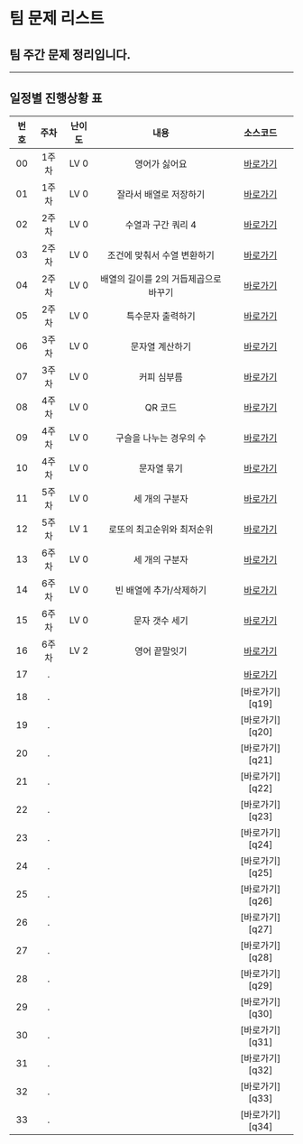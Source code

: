 # 팀 문제 리스트

## 팀 주간 문제 정리입니다.

---

## 일정별 진행상황 표

| 번호 | 주차  | 난이도 |                 내용                  |    소스코드     |
| :--: | :---: | :----: | :-----------------------------------: | :-------------: |
|  00  | 1주차 |  LV 0  |             영어가 싫어요             | [바로가기][q1]  |
|  01  | 1주차 |  LV 0  |        잘라서 배열로 저장하기         | [바로가기][q2]  |
|  02  | 2주차 |  LV 0  |          수열과 구간 쿼리 4           | [바로가기][q3]  |
|  03  | 2주차 |  LV 0  |      조건에 맞춰서 수열 변환하기      | [바로가기][q4]  |
|  04  | 2주차 |  LV 0  | 배열의 길이를 2의 거듭제곱으로 바꾸기 | [바로가기][q5]  |
|  05  | 2주차 |  LV 0  |           특수문자 출력하기           | [바로가기][q6]  |
|  06  | 3주차 |  LV 0  |            문자열 계산하기            | [바로가기][q7]  |
|  07  | 3주차 |  LV 0  |              커피 심부름              | [바로가기][q8]  |
|  08  | 4주차 |  LV 0  |                QR 코드                | [바로가기][q9]  |
|  09  | 4주차 |  LV 0  |        구슬을 나누는 경우의 수        | [바로가기][q10] |
|  10  | 4주차 |  LV 0  |              문자열 묶기              | [바로가기][q11] |
|  11  | 5주차 |  LV 0  |            세 개의 구분자             | [바로가기][q12] |
|  12  | 5주차 |  LV 1  |      로또의 최고순위와 최저순위       | [바로가기][q13] |
|  13  | 6주차 |  LV 0  |            세 개의 구분자             | [바로가기][q14] |
|  14  | 6주차 |  LV 0  |        빈 배열에 추가/삭제하기        | [바로가기][q15] |
|  15  | 6주차 |  LV 0  |            문자 갯수 세기             | [바로가기][q16] |
|  16  | 6주차 |  LV 2  |             영어 끝말잇기             | [바로가기][q17] |
|  17  |   .   |        |                                       | [바로가기][q18] |
|  18  |   .   |        |                                       | [바로가기][q19] |
|  19  |   .   |        |                                       | [바로가기][q20] |
|  20  |   .   |        |                                       | [바로가기][q21] |
|  21  |   .   |        |                                       | [바로가기][q22] |
|  22  |   .   |        |                                       | [바로가기][q23] |
|  23  |   .   |        |                                       | [바로가기][q24] |
|  24  |   .   |        |                                       | [바로가기][q25] |
|  25  |   .   |        |                                       | [바로가기][q26] |
|  26  |   .   |        |                                       | [바로가기][q27] |
|  27  |   .   |        |                                       | [바로가기][q28] |
|  28  |   .   |        |                                       | [바로가기][q29] |
|  29  |   .   |        |                                       | [바로가기][q30] |
|  30  |   .   |        |                                       | [바로가기][q31] |
|  31  |   .   |        |                                       | [바로가기][q32] |
|  32  |   .   |        |                                       | [바로가기][q33] |
|  33  |   .   |        |                                       | [바로가기][q34] |

[q1]: ./%EC%98%81%EC%96%B4%EA%B0%80%20%EC%8B%AB%EC%96%B4%EC%9A%94/
[q2]: ./%EC%9E%98%EB%9D%BC%EC%84%9C%20%EB%B0%B0%EC%97%B4%EB%A1%9C%20%EC%A0%80%EC%9E%A5%ED%95%98%EA%B8%B0/
[q3]: ./%EC%88%98%EC%97%B4%EA%B3%BC%20%EA%B5%AC%EA%B0%84%20%EC%BF%BC%EB%A6%AC4/
[q4]: ./%EC%A1%B0%EA%B1%B4%EC%97%90%20%EB%A7%9E%EA%B2%8C%20%EC%88%98%EC%97%B4%20%EB%B3%80%ED%99%98%ED%95%98%EA%B8%B0/
[q5]: ./%EB%B0%B0%EC%97%B4%EC%9D%98%EA%B8%B8%EC%9D%B4%EB%A5%BC2%EC%9D%98%EA%B1%B0%EB%93%AD%EC%A0%9C%EA%B3%B1%EC%9C%BC%EB%A1%9C%EB%B0%94%EA%BE%B8%EA%B8%B0/
[q6]: ./%ED%8A%B9%EC%88%98%EB%AC%B8%EC%9E%90%20%EC%B6%9C%EB%A0%A5%ED%95%98%EA%B8%B0/
[q7]: ./%EB%AC%B8%EC%9E%90%EC%97%B4%20%EA%B3%84%EC%82%B0%ED%95%98%EA%B8%B0/
[q8]: ./%EC%BB%A4%ED%94%BC%EC%8B%AC%EB%B6%80%EB%A6%84/
[q9]: ./QR%20%EC%BD%94%EB%93%9C/
[q10]: ./%EA%B5%AC%EC%8A%AC%EC%9D%84%20%EB%82%98%EB%88%84%EB%8A%94%20%EA%B2%BD%EC%9A%B0%EC%9D%98%20%EC%88%98/
[q11]: ./%EB%AC%B8%EC%9E%90%EC%97%B4%20%EB%AC%B6%EA%B8%B0/
[q12]: ./%EC%84%B8%20%EA%B0%9C%EC%9D%98%20%EA%B5%AC%EB%B6%84%EC%9E%90/
[q13]: ./%EB%A1%9C%EB%98%90%EC%9D%98%20%EC%B5%9C%EA%B3%A0%EC%88%9C%EC%9C%84%EC%99%80%20%EC%B5%9C%EC%A0%80%EC%88%9C%EC%9C%84/
[q14]: ./%EC%84%B8%20%EA%B0%9C%EC%9D%98%20%EA%B5%AC%EB%B6%84%EC%9E%90/
[q15]: ./%EB%B9%88%20%EB%B0%B0%EC%97%B4%EC%97%90%20%EC%B6%94%EA%B0%80%2C%EC%82%AD%EC%A0%9C%ED%95%98%EA%B8%B0/
[q16]: ./%EB%AC%B8%EC%9E%90%20%EA%B0%AF%EC%88%98%20%EC%84%B8%EA%B8%B0/
[q17]: ./%EC%98%81%EC%96%B4%20%EB%81%9D%EB%A7%90%EC%9E%87%EA%B8%B0/
[q18]: ./
